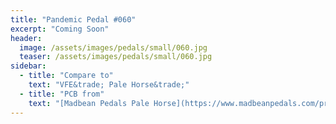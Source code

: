 ```yaml
---
title: "Pandemic Pedal #060"
excerpt: "Coming Soon"
header:
  image: /assets/images/pedals/small/060.jpg
  teaser: /assets/images/pedals/small/060.jpg
sidebar:
  - title: "Compare to"
    text: "VFE&trade; Pale Horse&trade;"
  - title: "PCB from"
    text: "[Madbean Pedals Pale Horse](https://www.madbeanpedals.com/projects/index.html)"
---
```


